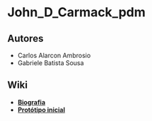 # John_D_Carmack_pdm

## Autores
* Carlos Alarcon Ambrosio
* Gabriele Batista Sousa

## Wiki
- <a href="https://github.com/Gabriele-sousa/John_D_Carmack_pdm/wiki/Biografia-de-John-D.-Carmack"> __Biografia__ </a>
- <a href="https://github.com/Gabriele-sousa/John_D_Carmack_pdm/wiki/Prot%C3%B3tipo-inicial-do-aplicativo"> __Protótipo inicial__ </a>
